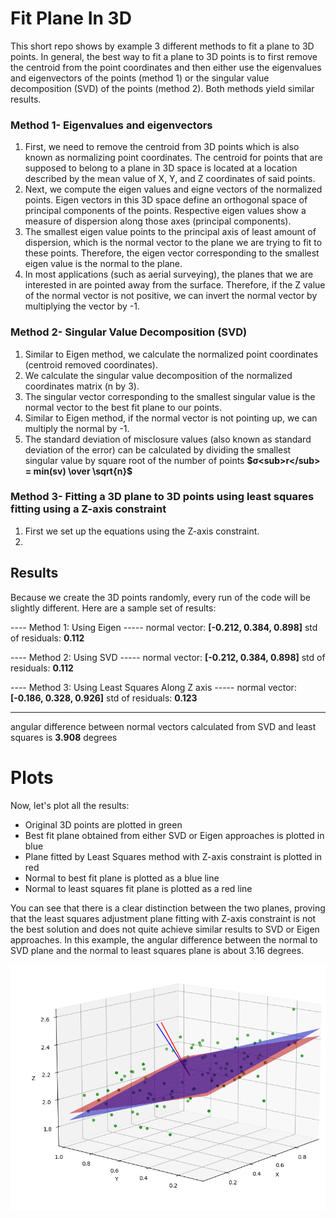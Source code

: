 # Fit Plane In 3D
This short repo shows by example 3 different methods to fit a plane to 3D points. In general, the best way to fit a plane to 3D points is to first remove the centroid from the point coordinates and then either use the eigenvalues and eigenvectors of the points (method 1) or the singular value decomposition (SVD) of the points (method 2). Both methods yield similar results.

### Method 1- Eigenvalues and eigenvectors
1. First, we need to remove the centroid from 3D points which is also known as normalizing point coordinates. The centroid for points that are supposed to belong to a plane in 3D space is located at a location described by the mean value of X, Y, and Z coordinates of said points.
2. Next, we compute the eigen values and eigne vectors of the normalized points. Eigen vectors in this 3D space define an orthogonal space of principal components of the points. Respective eigen values show a measure of dispersion along those axes (principal components).
3. The smallest eigen value points to the principal axis of least amount of dispersion, which is the normal vector to the plane we are trying to fit to these points. Therefore, the eigen vector corresponding to the smallest eigen value is the normal to the plane.
4. In most applications (such as aerial surveying), the planes that we are interested in are pointed away from the surface. Therefore, if the Z value of the normal vector is not positive, we can invert the normal vector by multiplying the vector by -1.

### Method 2- Singular Value Decomposition (SVD)
1. Similar to Eigen method, we calculate the normalized point coordinates (centroid removed coordinates).
2. We calculate the singular value decomposition of the normalized coordinates matrix (n by 3).
3. The singular vector corresponding to the smallest singular value is the normal vector to the best fit plane to our points.
4. Similar to Eigen method, if the normal vector is not pointing up, we can multiply the normal by -1.
5. The standard deviation of misclosure values (also known as standard deviation of the error) can be calculated by dividing the smallest singular value by square root of the number of points **$σ<sub>r</sub> = min(sv) \over \sqrt{n}$**

### Method 3- Fitting a 3D plane to 3D points using least squares fitting using a Z-axis constraint
1. First we set up the equations using the Z-axis constraint.
2. 

## Results
Because we create the 3D points randomly, every run of the code will be slightly different. Here are a sample set of results:

---- Method 1: Using Eigen -----
normal vector: **[-0.212,  0.384,  0.898]**
std of residuals: **0.112**

---- Method 2: Using SVD ----- 
normal vector: **[-0.212,  0.384,  0.898]**
std of residuals: **0.112**

---- Method 3: Using Least Squares Along Z axis ----- 
normal vector: **[-0.186,  0.328,  0.926]**
std of residuals: **0.123**

----------------------------------
angular difference between normal vectors calculated from SVD and least squares is **3.908** degrees


# Plots
Now, let's plot all the results:
* Original 3D points are plotted in green
* Best fit plane obtained from either SVD or Eigen approaches is plotted in blue
* Plane fitted by Least Squares method with Z-axis constraint is plotted in red
* Normal to best fit plane is plotted as a blue line
* Normal to least squares fit plane is plotted as a red line

You can see that there is a clear distinction between the two planes, proving that the least squares adjustment plane fitting with Z-axis constraint is not the best solution and does not quite achieve similar results to SVD or Eigen approaches. In this example, the angular difference between the normal to SVD plane and the normal to least squares plane is about 3.16 degrees.

![3d_plot](./img/3d_plot.png)

